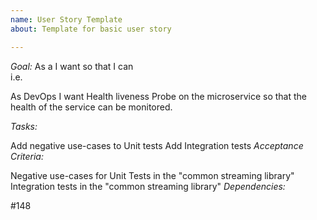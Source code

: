 ```yaml
---
name: User Story Template
about: Template for basic user story

---
```


*Goal:*
As a <USER PERSONA> I want <FEATURE> so that I can <PURPOSE of FEATURE>  
i.e. 

As DevOps I want Health liveness Probe on the microservice so that the health of the service can be monitored.

*Tasks:* 

Add negative use-cases to Unit tests
  Add Integration tests
*Acceptance Criteria:*

  Negative use-cases for Unit Tests in the "common streaming library"
  Integration tests in the "common streaming library"
*Dependencies:*

  #148

